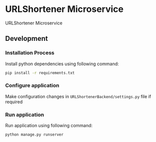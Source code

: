 # URLShortener Microservice
URLShortener Microservice

## Development 

### Installation Process
Install python dependencies using following command:
```bash
pip install -r requirements.txt
```

### Configure application
Make configuration changes in `URLShortenerBackend/settings.py` file if required

### Run application
Run application using following command:
```bash
python manage.py runserver
```

